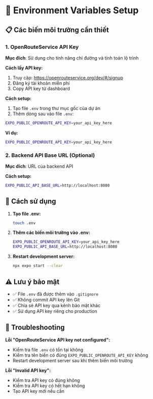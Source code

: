 # 🔐 Environment Variables Setup

## 📋 Các biến môi trường cần thiết

### 1. OpenRouteService API Key

**Mục đích**: Sử dụng cho tính năng chỉ đường và tính toán lộ trình

**Cách lấy API key:**
1. Truy cập: https://openrouteservice.org/dev/#/signup
2. Đăng ký tài khoản miễn phí
3. Copy API key từ dashboard

**Cách setup:**
1. Tạo file `.env` trong thư mục gốc của dự án
2. Thêm dòng sau vào file `.env`:
```bash
EXPO_PUBLIC_OPENROUTE_API_KEY=your_api_key_here
```

**Ví dụ:**
```bash
EXPO_PUBLIC_OPENROUTE_API_KEY=your_api_key_here
```

### 2. Backend API Base URL (Optional)

**Mục đích**: URL của backend API

**Cách setup:**
```bash
EXPO_PUBLIC_API_BASE_URL=http://localhost:8080
```

## 🚀 Cách sử dụng

1. **Tạo file .env:**
   ```bash
   touch .env
   ```

2. **Thêm các biến môi trường vào .env:**
   ```bash
   EXPO_PUBLIC_OPENROUTE_API_KEY=your_api_key_here
   EXPO_PUBLIC_API_BASE_URL=http://localhost:8080
   ```

3. **Restart development server:**
   ```bash
   npx expo start --clear
   ```

## ⚠️ Lưu ý bảo mật

- ✅ File `.env` đã được thêm vào `.gitignore`
- ✅ Không commit API key lên Git
- ✅ Chia sẻ API key qua kênh bảo mật khác
- ✅ Sử dụng API key riêng cho production

## 🔧 Troubleshooting

**Lỗi "OpenRouteService API key not configured":**
- Kiểm tra file `.env` có tồn tại không
- Kiểm tra tên biến có đúng `EXPO_PUBLIC_OPENROUTE_API_KEY` không
- Restart development server sau khi thêm biến môi trường

**Lỗi "Invalid API key":**
- Kiểm tra API key có đúng không
- Kiểm tra API key có hết hạn không
- Tạo API key mới nếu cần